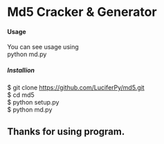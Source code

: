 # Md5 Cracker & Generator
#### Usage
You can see usage using <br>
python md.py
##### Installion
$ git clone https://github.com/LuciferPy/md5.git<br>
$ cd md5<br>
$ python setup.py<br>
$ python md.py
## Thanks for using program.
